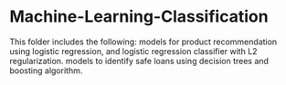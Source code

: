 # Machine-Learning-Classification
This folder includes the following:
models for product recommendation using logistic regression, and logistic regression classifier with L2 regularization.
models to identify safe loans using decision trees and boosting algorithm.


